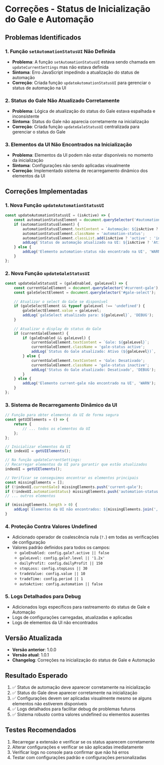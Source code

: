 # Correções - Status de Inicialização do Gale e Automação

## Problemas Identificados

### 1. Função `setAutomationStatusUI` Não Definida
- **Problema**: A função `setAutomationStatusUI` estava sendo chamada em `updateCurrentSettings` mas não estava definida
- **Sintoma**: Erro JavaScript impedindo a atualização do status de automação
- **Correção**: Criada função `updateAutomationStatusUI` para gerenciar o status de automação na UI

### 2. Status do Gale Não Atualizado Corretamente
- **Problema**: Lógica de atualização do status do Gale estava espalhada e inconsistente
- **Sintoma**: Status do Gale não aparecia corretamente na inicialização
- **Correção**: Criada função `updateGaleStatusUI` centralizada para gerenciar o status do Gale

### 3. Elementos da UI Não Encontrados na Inicialização
- **Problema**: Elementos da UI podem não estar disponíveis no momento da inicialização
- **Sintoma**: Configurações não sendo aplicadas visualmente
- **Correção**: Implementado sistema de recarregamento dinâmico dos elementos da UI

## Correções Implementadas

### 1. Nova Função `updateAutomationStatusUI`
```javascript
const updateAutomationStatusUI = (isActive) => {
    const automationStatusElement = document.querySelector('#automation-status');
    if (automationStatusElement) {
        automationStatusElement.textContent = `Automação: ${isActive ? 'Ativa' : 'Inativa'}`;
        automationStatusElement.className = 'automation-status';
        automationStatusElement.classList.add(isActive ? 'active' : 'inactive');
        addLog(`Status de automação atualizado na UI: ${isActive ? 'Ativo' : 'Inativo'}`, 'DEBUG');
    } else {
        addLog('Elemento automation-status não encontrado na UI', 'WARN');
    }
};
```

### 2. Nova Função `updateGaleStatusUI`
```javascript
const updateGaleStatusUI = (galeEnabled, galeLevel) => {
    const currentGaleElement = document.querySelector('#current-gale');
    const galeSelectElement = document.querySelector('#gale-select');
    
    // Atualizar o select do Gale se disponível
    if (galeSelectElement && typeof galeLevel !== 'undefined') {
        galeSelectElement.value = galeLevel;
        addLog(`galeSelect atualizado para: ${galeLevel}`, 'DEBUG');
    }
    
    // Atualizar o display do status do Gale
    if (currentGaleElement) {
        if (galeEnabled && galeLevel) {
            currentGaleElement.textContent = `Gale: ${galeLevel}`;
            currentGaleElement.className = 'gale-status active';
            addLog(`Status do Gale atualizado: Ativo (${galeLevel})`, 'DEBUG');
        } else {
            currentGaleElement.textContent = 'Gale: Desativado';
            currentGaleElement.className = 'gale-status inactive';
            addLog('Status do Gale atualizado: Desativado', 'DEBUG');
        }
    } else {
        addLog('Elemento current-gale não encontrado na UI', 'WARN');
    }
};
```

### 3. Sistema de Recarregamento Dinâmico da UI
```javascript
// Função para obter elementos da UI de forma segura
const getUIElements = () => {
    return {
        // ... todos os elementos da UI
    };
};

// Inicializar elementos da UI
let indexUI = getUIElements();

// Na função updateCurrentSettings:
// Recarregar elementos da UI para garantir que estão atualizados
indexUI = getUIElements();

// Verificar se conseguimos encontrar os elementos principais
const missingElements = [];
if (!indexUI.currentGale) missingElements.push('current-gale');
if (!indexUI.automationStatus) missingElements.push('automation-status');
// ... outros elementos

if (missingElements.length > 0) {
    addLog(`Elementos da UI não encontrados: ${missingElements.join(', ')}`, 'WARN');
}
```

### 4. Proteção Contra Valores Undefined
- Adicionado operador de coalescência nula (`?.`) em todas as verificações de configuração
- Valores padrão definidos para todos os campos:
  - `galeEnabled: config.gale?.active || false`
  - `galeLevel: config.gale?.level || '1.2x'`
  - `dailyProfit: config.dailyProfit || 150`
  - `stopLoss: config.stopLoss || 30`
  - `tradeValue: config.value || 10`
  - `tradeTime: config.period || 1`
  - `autoActive: config.automation || false`

### 5. Logs Detalhados para Debug
- Adicionados logs específicos para rastreamento do status de Gale e Automação
- Logs de configurações carregadas, atualizadas e aplicadas
- Logs de elementos da UI não encontrados

## Versão Atualizada
- **Versão anterior**: 1.0.0
- **Versão atual**: 1.0.1
- **Changelog**: Correções na inicialização do status de Gale e Automação

## Resultado Esperado
1. ✅ Status de automação deve aparecer corretamente na inicialização
2. ✅ Status do Gale deve aparecer corretamente na inicialização
3. ✅ Configurações devem ser aplicadas visualmente mesmo se alguns elementos não estiverem disponíveis
4. ✅ Logs detalhados para facilitar debug de problemas futuros
5. ✅ Sistema robusto contra valores undefined ou elementos ausentes

## Testes Recomendados
1. Recarregar a extensão e verificar se os status aparecem corretamente
2. Alterar configurações e verificar se são aplicadas imediatamente
3. Verificar logs no console para confirmar que não há erros
4. Testar com configurações padrão e configurações personalizadas 